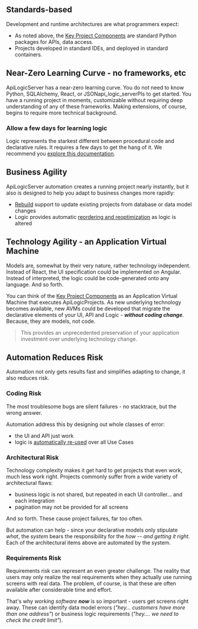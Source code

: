 ## Standards-based

Development and runtime architectures are what programmers expect:
* As noted above, the [Key Project Components](#key-project-components) are standard Python packages for APIs, data access.
* Projects developed in standard IDEs, and deployed in standard containers.

## Near-Zero Learning Curve - no frameworks, etc

ApiLogicServer has a near-zero learning curve.  You do not need to know Python, SQLAlchemy, React, or JSONapi_logic_serverPIs to get started.  You have a running project in moments, customizable without requiring deep understanding of any of these frameworks.  Making extensions, of course, begins to require more technical background.

### Allow a few days for learning logic

Logic represents the starkest different between procedural code and declarative rules.  It requires a few days to get the hang of it.  We recommend you [explore this documentation](https://github.com/valhuber/LogicBank#next-steps).

## Business Agility

ApiLogicServer automation creates a running project nearly instantly, but it also is designed to help you adapt to business changes more rapidly:

* [Rebuild](../Project-Rebuild) support to update existing projects from database or data model changes
* Logic provides automatic [reordering and reoptimization](../Logic-Why/#key-aspects-of-logic) as logic is altered

## Technology Agility - an Application Virtual Machine

Models are, somewhat by their very nature, rather technology independent.  Instead of React, the UI specification could be implemented on Angular.  Instead of interpreted, the logic could be code-generated onto any language.  And so forth.

You can think of the [Key Project Components](#key-project-components) as an Application Virtual Machine that executes ApiLogicProjects.  As new underlying technology becomes available, new AVMs could be developed that migrate the declarative elements of your UI, API and Logic - ***without coding change***.  Because, they are models, not code.

   > This provides an unprecedented preservation of your application investment over underlying technology change. 

## Automation Reduces Risk

Automation not only gets results fast and simplifies adapting to change, it also reduces risk.

### Coding Risk

The most troublesome bugs are silent failures - no stacktrace, but the wrong answer.

Automation address this by designing out whole classes of error:

* the UI and API just work
* logic is [automatically re-used](../Logic-Why/#automatic-reuse) over all Use Cases

### Architectural Risk

Technology complexity makes it get hard to get projects that even work, much less work right.  Projects commonly suffer from a wide variety of architectural flaws:

* business logic is not shared, but repeated in each UI controller... and each integration
* pagination may not be provided for all screens

And so forth.  These cause project failures, far too often.

But automation can help - since your declarative models only stipulate _what_, the _system_ bears the responsibility for the _how -- and getting it right_.  Each of the architectural items above are automated by the system.

### Requirements Risk

Requirements risk can represent an even greater challenge.  The reality that users may only realize the real requirements when they actually use running screens with real data.  The problem, of course, is that these are often available after considerable time and effort.

That's why _working software **now**_ is so important - users get screens right away.  These can identify data model errors (_"hey... customers have more than one address"_) or business logic requirements (_"hey.... we need to check the credit limit"_).



